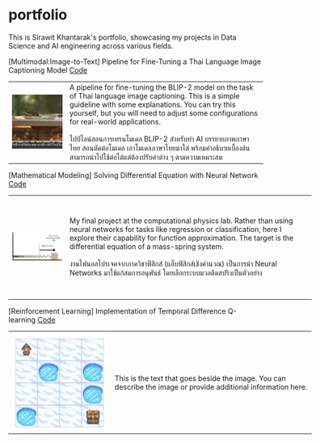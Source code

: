# portfolio

This is Sirawit Khantarak's portfolio, showcasing my projects in Data Science and AI engineering across various fields.

[Multimodal:Image-to-Text] Pipeline for Fine-Tuning a Thai Language Image Captioning Model [Code](https://github.com/lesinthome/portfolio/blob/main/showcase_blip2_imgcapt4th.ipynb)<br>
<table>
    <tr>
        <td style="width: 100px;">
          <img src="https://github.com/lesinthome/portfolio/blob/main/images/image_capt.png" alt="Mass-Spring System" style="max-width: 100px; height: auto;"/>
        </td>
        <td style="width: 500px;">
            A pipeline for fine-tuning the BLIP-2 model on the task of Thai language image captioning. This is a simple guideline with some explanations. You can try this yourself, but you will need to adjust some configurations for real-world applications.<br>
            <br>
            ไปป์ไลน์สอนการเทรนโมเดล BLIP-2 สำหรับทำ AI บรรยายภาพภาษาไทย สอนตัดต่อโมเดล เอาโมเดลภาษาไทยมาใส่ พร้อมคำอธิบายเบื้องต้น สามารถนำไปใช้ต่อได้แต่ต้องปรับค่าต่าง ๆ ตามความเหมาะสม 
        </td>
    </tr>
</table>

[Mathematical Modeling] Solving Differential Equation with Neural Network [Code](https://github.com/lesinthome/portfolio/blob/main/lagaris_method_pytorch.ipynb)<br>
<table style="table-layout: fixed; width: 600px;">
    <tr>
        <td style="width: 100px; height: 200px;">
          <img src="https://github.com/lesinthome/portfolio/blob/main/images/mass_spring.png" alt="Mass-Spring System" style="max-width: 100px; height: auto;"/>
        </td>
        <td style="width: 500px; height: 200px;">
            My final project at the computational physics lab. Rather than using neural networks for tasks like regression or classification, here I explore their capability for function approximation. The target is the differential equation of a mass-spring system.<br>
            <br>
            งานไฟนอลโปรเจคจากภาควิชาฟิสิกส์ (แล็บฟิสิกส์เชิงคำนวณ) เป็นการนำ Neural Networks มาใช้แก้สมการอนุพันธ์ โดยเลือกระบบมวลติดสปริงเป็นตัวอย่าง
        </td>
    </tr>
</table>

[Reinforcement Learning] Implementation of Temporal Difference Q-learning [Code](https://github.com/lesinthome/portfolio/blob/main/frozen_lake_offpolicy_td_qlearning.ipynb)<br>
<table style="table-layout: fixed; width: 600px;">
    <tr>
        <td style="width: 200px;">
          <img src="https://github.com/lesinthome/portfolio/blob/main/images/frozen_lake.png" alt="Frozen Lake" style="width: 100%; height: auto;"/>
        </td>
        <td style="width: 400px;">
            This is the text that goes beside the image. You can describe the image or provide additional information here.
        </td>
    </tr>
</table>
